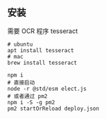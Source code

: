 ## 安装

需要 OCR 程序 tesseract

```
# ubuntu
apt install tesseract
# mac
brew install tesseract
```

```
npm i
# 直接启动
node -r @std/esm elect.js
# 或者通过 pm2
npm i -S -g pm2
pm2 startOrReload deploy.json
```
